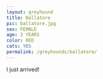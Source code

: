 ```yaml
---
layout: greyhound
title: Ballatore
pic: ballatore.jpg
sex: FEMALE
age: 3 YEARS
color: RED
cats: YES
permalink: /greyhounds/ballatore/
---
```


I just arrived!
